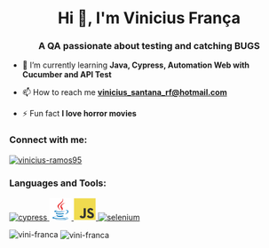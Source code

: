 <h1 align="center">Hi 👋, I'm Vinicius França</h1>
<h3 align="center">A QA passionate about testing and catching BUGS</h3>

- 🌱 I’m currently learning **Java, Cypress, Automation Web with Cucumber and API Test**

- 📫 How to reach me **vinicius_santana_rf@hotmail.com**

- ⚡ Fun fact **I love horror movies**

<h3 align="left">Connect with me:</h3>
<p align="left">
<a href="https://linkedin.com/in/vinicius-ramos95" target="blank"><img align="center" src="https://raw.githubusercontent.com/rahuldkjain/github-profile-readme-generator/master/src/images/icons/Social/linked-in-alt.svg" alt="vinicius-ramos95" height="30" width="40" /></a>
</p>

<h3 align="left">Languages and Tools:</h3>
<p align="left"> <a href="https://www.cypress.io" target="_blank" rel="noreferrer"> <img src="https://raw.githubusercontent.com/simple-icons/simple-icons/6e46ec1fc23b60c8fd0d2f2ff46db82e16dbd75f/icons/cypress.svg" alt="cypress" width="40" height="40"/> </a> <a href="https://www.java.com" target="_blank" rel="noreferrer"> <img src="https://raw.githubusercontent.com/devicons/devicon/master/icons/java/java-original.svg" alt="java" width="40" height="40"/> </a> <a href="https://developer.mozilla.org/en-US/docs/Web/JavaScript" target="_blank" rel="noreferrer"> <img src="https://raw.githubusercontent.com/devicons/devicon/master/icons/javascript/javascript-original.svg" alt="javascript" width="40" height="40"/> </a> <a href="https://www.selenium.dev" target="_blank" rel="noreferrer"> <img src="https://raw.githubusercontent.com/detain/svg-logos/780f25886640cef088af994181646db2f6b1a3f8/svg/selenium-logo.svg" alt="selenium" width="40" height="40"/> </a> </p>

<p><img align="left" src="https://github-readme-stats.vercel.app/api/top-langs?username=vini-franca&show_icons=true&locale=en&layout=compact" alt="vini-franca" /></p>

<p>&nbsp;<img align="center" src="https://github-readme-stats.vercel.app/api?username=vini-franca&show_icons=true&locale=en" alt="vini-franca" /></p>

